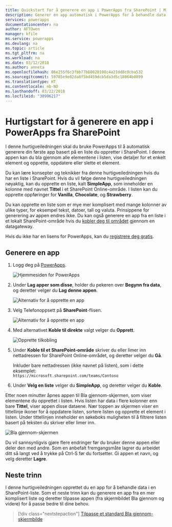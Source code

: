 ```yaml
---
title: Quickstart for å generere en app i PowerApps fra SharePoint | Microsoft Docs
description: Generer en app automatisk i PowerApps for å behandle data i en SharePoint-liste
services: powerapps
documentationcenter: na
author: AFTOwen
manager: kfile
ms.service: powerapps
ms.devlang: na
ms.topic: article
ms.tgt_pltfrm: na
ms.workload: na
ms.date: 03/12/2018
ms.author: anneta
ms.openlocfilehash: 86e255f6c3fbb77b60820108c4a21dd8c0cba532
ms.sourcegitcommit: 59785e9e82da8f5bd459dcb5da3d5c18064b0899
ms.translationtype: HT
ms.contentlocale: nb-NO
ms.lasthandoff: 03/22/2018
ms.locfileid: "30996217"
---
```

# <a name="quickstart-for-generating-an-app-in-powerapps-from-sharepoint"></a>Hurtigstart for å generere en app i PowerApps fra SharePoint

I denne hurtigveiledningen skal du bruke PowerApps til å automatisk generere din første app basert på en liste du oppretter i SharePoint. I denne appen kan du bla gjennom alle elementene i listen, vise detaljer for et enkelt element og opprette, oppdatere eller slette et element.

Du kan lære konsepter og teknikker fra denne hurtigveiledningen hvis du har en liste i SharePoint. Hvis du vil følge denne hurtigveiledningen nøyaktig, kan du opprette en liste, kalt **SimpleApp**, som inneholder en kolonne med navnet **Tittel** i et SharePoint Online-område. I listen kan du opprette oppføringer for **Vanilla**, **Chocolate**, og **Strawberry**.

Du kan opprette en liste som er mye mer komplisert med mange kolonner av ulike typer, for eksempel tekst, datoer, tall og valuta. Prinsippene for generering av appen endres ikke. Du kan også generere en app fra en liste i et lokalt SharePoint-område hvis du [kobler deg til området](connect-to-sharepoint.md) gjennom en datagateway.

Hvis du ikke har en lisens for PowerApps, kan du [registrere deg gratis](../signup-for-powerapps.md).

## <a name="generate-an-app"></a>Generere en app
1. Logg deg på [PowerApps](https://web.powerapps.com).

    ![Hjemmesiden for PowerApps](./media/app-from-sharepoint/sign-in.png)

1. Under **Lag apper som disse**, holder du pekeren over **Begynn fra data**, og deretter velger du **Lag denne appen**.

    ![Alternativ for å opprette en app](./media/app-from-sharepoint/make-this-app.png)

1. Velg Telefonoppsett på **SharePoint**-flisen.

    ![Alternativ for å opprette en app](./media/app-from-sharepoint/sharepoint-tile.png)

1. Med alternativet **Koble til direkte** valgt velger du **Opprett**.

    ![Opprette tilkobling](./media/app-from-sharepoint/create-connection.png)

1. Under **Koble til et SharePoint-område** skriver du eller limer inn nettadressen for SharePoint Online-området, og deretter velger du **Gå**.

    Inkluder bare nettadressen (ikke navnet på listen), som i dette eksemplet:<br>`https://microsoft.sharepoint.com/teams/Contoso`

1. Under **Velg en liste** velger du **SimpleApp**, og deretter velger du **Koble**.

Etter noen minutter åpnes appen til Bla gjennom-skjermen, som viser elementene du opprettet i listen. Hvis listen har data i flere kolonner enn bare **Tittel**, viser appen disse dataene. Nær toppen av skjermen viser en tittellinje ikoner for å oppdatere listen, sortere listen og opprette et element i listen. Under tittellinjen inneholder en søkeboks muligheten til å filtrere listen basert på teksten du skriver eller limer inn. 

![Bla gjennom-skjermen](./media/app-from-sharepoint/browse-screen.png)

Du vil sannsynligvis gjøre flere endringer før du bruker denne appen eller deler den med andre. Som en anbefalt fremgangsmåte lagrer du arbeidet ditt så langt ved å trykke på Ctrl-S før du fortsetter. Gi appen et navn, og velg deretter **Lagre**.

## <a name="next-steps"></a>Neste trinn
I denne hurtigveiledningen opprettet du en app for å behandle data i en SharePoint-liste. Som et neste trinn kan du generere en app fra en mer komplisert liste og deretter tilpasse appen (fra skjermbildet Bla gjennom og videre) for å passe bedre til dine behov.

> [!div class="nextstepaction"]
> [Tilpasse et standard Bla gjennom-skjermbilde](customize-layout-sharepoint.md)